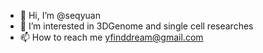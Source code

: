- 👋 Hi, I’m @seqyuan
- 👀 I’m interested in 3DGenome and single cell researches
- 📫 How to reach me yfinddream@gmail.com

<!---
seqyuan/seqyuan is a ✨ special ✨ repository because its `README.md` (this file) appears on your GitHub profile.
You can click the Preview link to take a look at your changes.
--->

